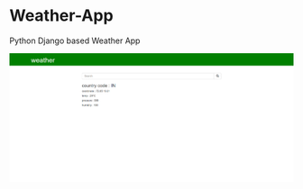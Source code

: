 # Weather-App
Python Django based Weather App

![alt text](https://github.com/YashNagare/Weather-App/blob/master/Weather-App.png)
